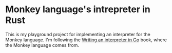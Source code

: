 # Monkey language's intrepreter in Rust

This is my playground project for implementing an interpreter for the Monkey language. I'm following the [Writing an interpreter in Go](https://interpreterbook.com/) book, where the Monkey language comes from.
